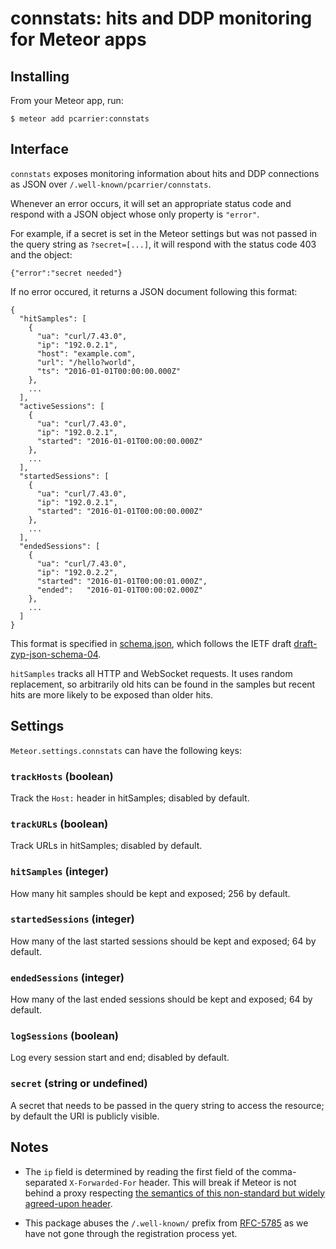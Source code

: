 # connstats: hits and DDP monitoring for Meteor apps

## Installing

From your Meteor app, run:

    $ meteor add pcarrier:connstats

## Interface

`connstats` exposes monitoring information about hits and DDP connections
as JSON over `/.well-known/pcarrier/connstats`.

Whenever an error occurs, it will set an appropriate status code and respond with a JSON object
whose only property is `"error"`.

For example, if a secret is set in the Meteor settings but was not passed in the query string as
`?secret=[...]`, it will respond with the status code 403 and the object:

    {"error":"secret needed"}

If no error occured, it returns a JSON document following this format:

    {
      "hitSamples": [
        {
          "ua": "curl/7.43.0",
          "ip": "192.0.2.1",
          "host": "example.com",
          "url": "/hello?world",
          "ts": "2016-01-01T00:00:00.000Z"
        },
        ...
      ],
      "activeSessions": [
        {
          "ua": "curl/7.43.0",
          "ip": "192.0.2.1",
          "started": "2016-01-01T00:00:00.000Z"
        },
        ...
      ],
      "startedSessions": [
        {
          "ua": "curl/7.43.0",
          "ip": "192.0.2.1",
          "started": "2016-01-01T00:00:00.000Z"
        },
        ...
      ],
      "endedSessions": [
        {
          "ua": "curl/7.43.0",
          "ip": "192.0.2.2",
          "started": "2016-01-01T00:00:01.000Z",
          "ended":   "2016-01-01T00:00:02.000Z"
        },
        ...
      ]
    }

This format is specified in [schema.json](https://github.com/pcarrier/meteor-connstats/blob/master/schema.json),
which follows the IETF draft [draft-zyp-json-schema-04](https://tools.ietf.org/html/draft-zyp-json-schema-04).

`hitSamples` tracks all HTTP and WebSocket requests.
It uses random replacement, so arbitrarily old hits can be found in the samples
but recent hits are more likely to be exposed than older hits.

## Settings

`Meteor.settings.connstats` can have the following keys:

### `trackHosts` (boolean)

Track the `Host:` header in hitSamples; disabled by default.

### `trackURLs` (boolean)

Track URLs in hitSamples; disabled by default.

### `hitSamples` (integer)

How many hit samples should be kept and exposed; 256 by default.

### `startedSessions` (integer)

How many of the last started sessions should be kept and exposed; 64 by default.

### `endedSessions` (integer)

How many of the last ended sessions should be kept and exposed; 64 by default.

### `logSessions` (boolean)

Log every session start and end; disabled by default.

### `secret` (string or undefined)

A secret that needs to be passed in the query string to access the resource;
by default the URI is publicly visible.

## Notes

- The `ip` field is determined by reading the first field of the comma-separated `X-Forwarded-For` header.
This will break if Meteor is not behind a proxy respecting
[the semantics of this non-standard but widely agreed-upon header](https://en.wikipedia.org/wiki/X-Forwarded-For).

- This package abuses the `/.well-known/` prefix from [RFC-5785](https://tools.ietf.org/html/rfc5785#section-3)
  as we have not gone through the registration process yet.
